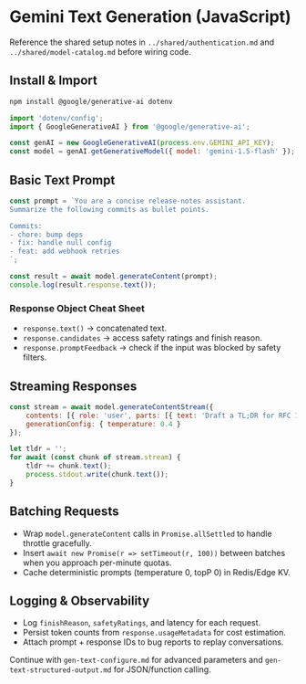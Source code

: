 # Gemini Text Generation (JavaScript)

Reference the shared setup notes in `../shared/authentication.md` and `../shared/model-catalog.md` before wiring code.

## Install & Import

```bash
npm install @google/generative-ai dotenv
```

```js
import 'dotenv/config';
import { GoogleGenerativeAI } from '@google/generative-ai';

const genAI = new GoogleGenerativeAI(process.env.GEMINI_API_KEY);
const model = genAI.getGenerativeModel({ model: 'gemini-1.5-flash' });
```

## Basic Text Prompt

```js
const prompt = `You are a concise release-notes assistant.
Summarize the following commits as bullet points.

Commits:
- chore: bump deps
- fix: handle null config
- feat: add webhook retries
`;

const result = await model.generateContent(prompt);
console.log(result.response.text());
```

### Response Object Cheat Sheet
- `response.text()` → concatenated text.
- `response.candidates` → access safety ratings and finish reason.
- `response.promptFeedback` → check if the input was blocked by safety filters.

## Streaming Responses

```js
const stream = await model.generateContentStream({
	contents: [{ role: 'user', parts: [{ text: 'Draft a TL;DR for RFC 12.' }] }],
	generationConfig: { temperature: 0.4 }
});

let tldr = '';
for await (const chunk of stream.stream) {
	tldr += chunk.text();
	process.stdout.write(chunk.text());
}
```

## Batching Requests
- Wrap `model.generateContent` calls in `Promise.allSettled` to handle throttle gracefully.
- Insert `await new Promise(r => setTimeout(r, 100))` between batches when you approach per-minute quotas.
- Cache deterministic prompts (temperature 0, topP 0) in Redis/Edge KV.

## Logging & Observability
- Log `finishReason`, `safetyRatings`, and latency for each request.
- Persist token counts from `response.usageMetadata` for cost estimation.
- Attach prompt + response IDs to bug reports to replay conversations.

Continue with `gen-text-configure.md` for advanced parameters and `gen-text-structured-output.md` for JSON/function calling.
